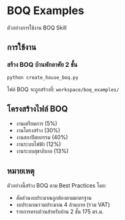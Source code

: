 # BOQ Examples

ตัวอย่างการใช้งาน BOQ Skill

## การใช้งาน

### สร้าง BOQ บ้านพักอาศัย 2 ชั้น

```bash
python create_house_boq.py
```

ไฟล์ BOQ จะถูกสร้างที่: `workspace/boq_examples/`

## โครงสร้างไฟล์ BOQ

- งานเตรียมการ (5%)
- งานโครงสร้าง (30%)
- งานสถาปัตยกรรม (40%)
- งานระบบไฟฟ้า (12%)
- งานระบบสุขาภิบาล (13%)

## หมายเหตุ

ตัวอย่างนี้สร้าง BOQ ตาม Best Practices โดย:
- สัดส่วนงบประมาณถูกต้องตามมาตรฐาน
- งบประมาณรวมประมาณ 4 ล้านบาท (รวม VAT)
- รายการครบถ้วนสำหรับบ้าน 2 ชั้น 175 ตร.ม.
